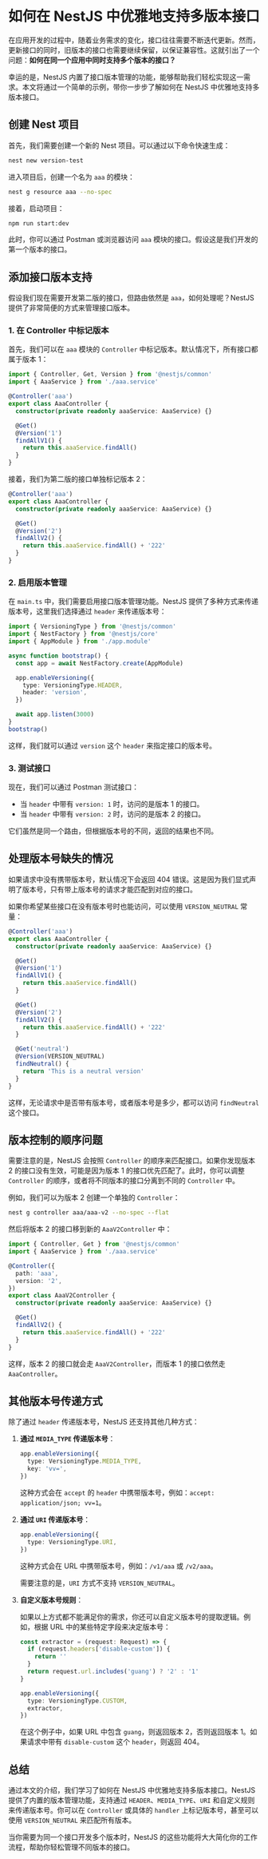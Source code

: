 # 如何在 NestJS 中优雅地支持多版本接口

在应用开发的过程中，随着业务需求的变化，接口往往需要不断迭代更新。然而，更新接口的同时，旧版本的接口也需要继续保留，以保证兼容性。这就引出了一个问题：**如何在同一个应用中同时支持多个版本的接口？**

幸运的是，NestJS 内置了接口版本管理的功能，能够帮助我们轻松实现这一需求。本文将通过一个简单的示例，带你一步步了解如何在 NestJS 中优雅地支持多版本接口。

## 创建 Nest 项目

首先，我们需要创建一个新的 Nest 项目。可以通过以下命令快速生成：

```bash
nest new version-test
```

进入项目后，创建一个名为 `aaa` 的模块：

```bash
nest g resource aaa --no-spec
```

接着，启动项目：

```bash
npm run start:dev
```

此时，你可以通过 Postman 或浏览器访问 `aaa` 模块的接口。假设这是我们开发的第一个版本的接口。

## 添加接口版本支持

假设我们现在需要开发第二版的接口，但路由依然是 `aaa`，如何处理呢？NestJS 提供了非常简便的方式来管理接口版本。

### 1. 在 Controller 中标记版本

首先，我们可以在 `aaa` 模块的 `Controller` 中标记版本。默认情况下，所有接口都属于版本 1：

```typescript
import { Controller, Get, Version } from '@nestjs/common'
import { AaaService } from './aaa.service'

@Controller('aaa')
export class AaaController {
  constructor(private readonly aaaService: AaaService) {}

  @Get()
  @Version('1')
  findAllV1() {
    return this.aaaService.findAll()
  }
}
```

接着，我们为第二版的接口单独标记版本 2：

```typescript
@Controller('aaa')
export class AaaController {
  constructor(private readonly aaaService: AaaService) {}

  @Get()
  @Version('2')
  findAllV2() {
    return this.aaaService.findAll() + '222'
  }
}
```

### 2. 启用版本管理

在 `main.ts` 中，我们需要启用接口版本管理功能。NestJS 提供了多种方式来传递版本号，这里我们选择通过 `header` 来传递版本号：

```typescript
import { VersioningType } from '@nestjs/common'
import { NestFactory } from '@nestjs/core'
import { AppModule } from './app.module'

async function bootstrap() {
  const app = await NestFactory.create(AppModule)

  app.enableVersioning({
    type: VersioningType.HEADER,
    header: 'version',
  })

  await app.listen(3000)
}
bootstrap()
```

这样，我们就可以通过 `version` 这个 `header` 来指定接口的版本号。

### 3. 测试接口

现在，我们可以通过 Postman 测试接口：

- 当 `header` 中带有 `version: 1` 时，访问的是版本 1 的接口。
- 当 `header` 中带有 `version: 2` 时，访问的是版本 2 的接口。

它们虽然是同一个路由，但根据版本号的不同，返回的结果也不同。

## 处理版本号缺失的情况

如果请求中没有携带版本号，默认情况下会返回 404 错误。这是因为我们显式声明了版本号，只有带上版本号的请求才能匹配到对应的接口。

如果你希望某些接口在没有版本号时也能访问，可以使用 `VERSION_NEUTRAL` 常量：

```typescript
@Controller('aaa')
export class AaaController {
  constructor(private readonly aaaService: AaaService) {}

  @Get()
  @Version('1')
  findAllV1() {
    return this.aaaService.findAll()
  }

  @Get()
  @Version('2')
  findAllV2() {
    return this.aaaService.findAll() + '222'
  }

  @Get('neutral')
  @Version(VERSION_NEUTRAL)
  findNeutral() {
    return 'This is a neutral version'
  }
}
```

这样，无论请求中是否带有版本号，或者版本号是多少，都可以访问 `findNeutral` 这个接口。

## 版本控制的顺序问题

需要注意的是，NestJS 会按照 `Controller` 的顺序来匹配接口。如果你发现版本 2 的接口没有生效，可能是因为版本 1 的接口优先匹配了。此时，你可以调整 `Controller` 的顺序，或者将不同版本的接口分离到不同的 `Controller` 中。

例如，我们可以为版本 2 创建一个单独的 `Controller`：

```bash
nest g controller aaa/aaa-v2 --no-spec --flat
```

然后将版本 2 的接口移到新的 `AaaV2Controller` 中：

```typescript
import { Controller, Get } from '@nestjs/common'
import { AaaService } from './aaa.service'

@Controller({
  path: 'aaa',
  version: '2',
})
export class AaaV2Controller {
  constructor(private readonly aaaService: AaaService) {}

  @Get()
  findAllV2() {
    return this.aaaService.findAll() + '222'
  }
}
```

这样，版本 2 的接口就会走 `AaaV2Controller`，而版本 1 的接口依然走 `AaaController`。

## 其他版本号传递方式

除了通过 `header` 传递版本号，NestJS 还支持其他几种方式：

1. **通过 `MEDIA_TYPE` 传递版本号**：

   ```typescript
   app.enableVersioning({
     type: VersioningType.MEDIA_TYPE,
     key: 'vv=',
   })
   ```

   这种方式会在 `accept` 的 `header` 中携带版本号，例如：`accept: application/json; vv=1`。

2. **通过 `URI` 传递版本号**：

   ```typescript
   app.enableVersioning({
     type: VersioningType.URI,
   })
   ```

   这种方式会在 URL 中携带版本号，例如：`/v1/aaa` 或 `/v2/aaa`。

   需要注意的是，`URI` 方式不支持 `VERSION_NEUTRAL`。

3. **自定义版本号规则**：

   如果以上方式都不能满足你的需求，你还可以自定义版本号的提取逻辑。例如，根据 URL 中的某些特定字段来决定版本号：

   ```typescript
   const extractor = (request: Request) => {
     if (request.headers['disable-custom']) {
       return ''
     }
     return request.url.includes('guang') ? '2' : '1'
   }

   app.enableVersioning({
     type: VersioningType.CUSTOM,
     extractor,
   })
   ```

   在这个例子中，如果 URL 中包含 `guang`，则返回版本 2，否则返回版本 1。如果请求中带有 `disable-custom` 这个 `header`，则返回 404。

## 总结

通过本文的介绍，我们学习了如何在 NestJS 中优雅地支持多版本接口。NestJS 提供了内置的版本管理功能，支持通过 `HEADER`、`MEDIA_TYPE`、`URI` 和自定义规则来传递版本号。你可以在 `Controller` 或具体的 `handler` 上标记版本号，甚至可以使用 `VERSION_NEUTRAL` 来匹配所有版本。

当你需要为同一个接口开发多个版本时，NestJS 的这些功能将大大简化你的工作流程，帮助你轻松管理不同版本的接口。
